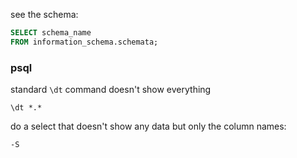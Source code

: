 see the schema:
```sql
SELECT schema_name
FROM information_schema.schemata;
```

### psql
standard `\dt` command doesn't show everything
```
\dt *.*
```

do a select that doesn't show any data but only the column names:
```
-S
```

